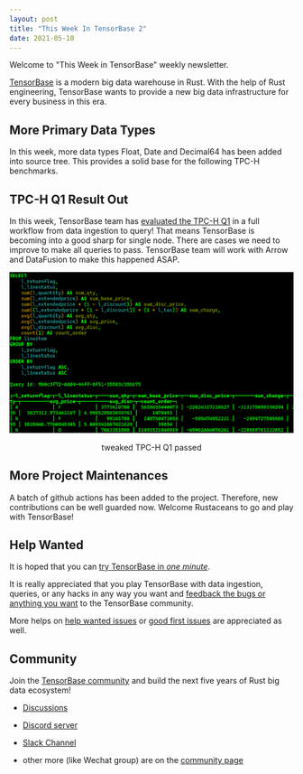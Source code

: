 ```yaml
---
layout: post
title: "This Week In TensorBase 2"
date: 2021-05-10
---
```



Welcome to "This Week in TensorBase" weekly newsletter.

[TensorBase](https://github.com/tensorbase/tensorbase) is a modern big data warehouse in Rust. With the help of Rust engineering, TensorBase wants to provide a new big data infrastructure for every business in this era.

## More Primary Data Types  

In this week, more data types Float, Date and Decimal64 has been added into source tree. This provides a solid base for the following TPC-H benchmarks.

## TPC-H Q1 Result Out 

In this week, TensorBase team has [evaluated the TPC-H Q1](https://github.com/tensorbase/benchmarks/blob/main/tpch.md) in a full workflow from data ingestion to query! That means TensorBase is becoming into a good sharp for single node. There are cases we need to improve to make all queries to pass. TensorBase team will work with Arrow and DataFusion to make this happened ASAP.

<p></p>
<div style="text-align:center;">
<img class="center_img" src="/img/twtb2/base_tpch_q1.png"/>
</div>
<p align="center">tweaked TPC-H Q1 passed</p>

## More Project Maintenances

A batch of github actions has been added to the project. Therefore, new contributions can be well guarded now. Welcome Rustaceans to go and play with TensorBase!

## Help Wanted

It is hoped that you can [try TensorBase in *one minute*](https://github.com/tensorbase/tensorbase/blob/main/docs/get_started_users.md). 

It is really appreciated that you play TensorBase with data ingestion, queries, or any hacks in any way you want and [feedback the bugs or anything you want](https://github.com/tensorbase/tensorbase/issues) to the TensorBase community. 

More helps on [help wanted issues](https://github.com/tensorbase/tensorbase/issues?q=is%3Aissue+is%3Aopen+label%3Ahelp-wanted) or [good first issues](https://github.com/tensorbase/tensorbase/issues?q=is%3Aissue+is%3Aopen+label%3A%22good+first+issue%22) are appreciated as well.

## Community

Join the [TensorBase community](https://github.com/tensorbase/tensorbase) and build the next five years of Rust big data ecosystem!

* [Discussions](https://github.com/tensorbase/tensorbase/discussions)

* [Discord server](https://discord.gg/E72n2jzgKD)

* [Slack Channel](https://join.slack.com/t/tensorbase/shared_invite/zt-ntwmjvpu-TQ9drOdUwNJWmUTXvxMumA)

* other more (like Wechat group) are on the [community page](https://tensorbase.io/community/)